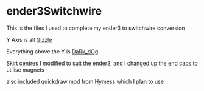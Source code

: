 # ender3Switchwire
This is the files I used to complete my ender3 to switchwire conversion

Y Axis is all <a href="https://github.com/VoronDesign/VoronUsers/tree/master/printer_mods/Gizzle/ender-3_(pro)_switchwire">Gizzle</a>

Everything above the Y is <a href="https://github.com/boubounokefalos/Ender_SW">DaRk_dOg</a>

Skirt centres I modified to suit the ender3, and I changed up the end caps to utilise magnets

also included quickdraw mod from <a href="https://github.com/hymness1/VoronUsers/tree/master/printer_mods/hymness1/Quickdraw_probe_Voron_Switchwire">Hymess</a> which I plan to use
